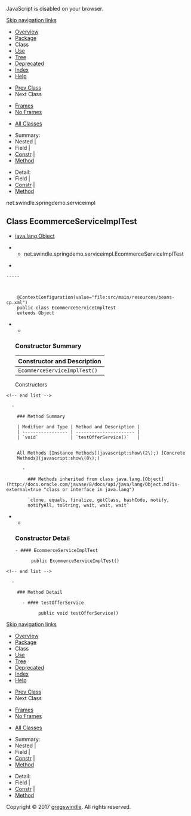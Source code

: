 JavaScript is disabled on your browser.

[Skip navigation
    links](#skip.navbar.top "Skip navigation links")

  - [Overview](../../../../overview-summary.md)
  - [Package](package-summary.md)
  - Class
  - [Use](class-use/EcommerceServiceImplTest.md)
  - [Tree](package-tree.md)
  - [Deprecated](../../../../deprecated-list.md)
  - [Index](../../../../index-all.md)
  - [Help](../../../../help-doc.md)

<!-- end list -->

  - [Prev Class](../../../../net/swindle/springdemo/serviceimpl/CloudServiceImplTest.md "class in net.swindle.springdemo.serviceimpl")
  - Next Class

<!-- end list -->

  - [Frames](../../../../index.md?net/swindle/springdemo/serviceimpl/EcommerceServiceImplTest.md)
  - [No Frames](EcommerceServiceImplTest.md)

<!-- end list -->

  - [All Classes](../../../../allclasses-noframe.md)

<!-- end list -->

  - Summary: 
  - Nested | 
  - Field | 
  - [Constr](#constructor.summary) | 
  - [Method](#method.summary)

<!-- end list -->

  - Detail: 
  - Field | 
  - [Constr](#constructor.detail) | 
  - [Method](#method.detail)

net.swindle.springdemo.serviceimpl

## Class EcommerceServiceImplTest

  - [java.lang.Object](http://docs.oracle.com/javase/8/docs/api/java/lang/Object.md?is-external=true "class or interface in java.lang")

  -   - net.swindle.springdemo.serviceimpl.EcommerceServiceImplTest

<!-- end list -->

  - 
    
    -----
    
      
    
        @ContextConfiguration(value="file:src/main/resources/beans-cp.xml")
        public class EcommerceServiceImplTest
        extends Object

<!-- end list -->

  -   - 
        
        ### Constructor Summary
        
        | Constructor and Description  |
        | ---------------------------- |
        | `EcommerceServiceImplTest()` |
        

        Constructors 
    
    <!-- end list -->
    
      - 
        
        ### Method Summary
        
        | Modifier and Type | Method and Description |
        | ----------------- | ---------------------- |
        | `void`            | `testOfferService()`   |
        

        All Methods [Instance Methods](javascript:show\(2\);) [Concrete
        Methods](javascript:show\(8\);) 
        
          - 
            
            ### Methods inherited from class java.lang.[Object](http://docs.oracle.com/javase/8/docs/api/java/lang/Object.md?is-external=true "class or interface in java.lang")
            
            `clone, equals, finalize, getClass, hashCode, notify,
            notifyAll, toString, wait, wait, wait`

<!-- end list -->

  -   - 
        
        ### Constructor Detail
        
          - #### EcommerceServiceImplTest
            
                public EcommerceServiceImplTest()
    
    <!-- end list -->
    
      - 
        
        ### Method Detail
        
          - #### testOfferService
            
                public void testOfferService()

[Skip navigation
    links](#skip.navbar.bottom "Skip navigation links")

  - [Overview](../../../../overview-summary.md)
  - [Package](package-summary.md)
  - Class
  - [Use](class-use/EcommerceServiceImplTest.md)
  - [Tree](package-tree.md)
  - [Deprecated](../../../../deprecated-list.md)
  - [Index](../../../../index-all.md)
  - [Help](../../../../help-doc.md)

<!-- end list -->

  - [Prev Class](../../../../net/swindle/springdemo/serviceimpl/CloudServiceImplTest.md "class in net.swindle.springdemo.serviceimpl")
  - Next Class

<!-- end list -->

  - [Frames](../../../../index.md?net/swindle/springdemo/serviceimpl/EcommerceServiceImplTest.md)
  - [No Frames](EcommerceServiceImplTest.md)

<!-- end list -->

  - [All Classes](../../../../allclasses-noframe.md)

<!-- end list -->

  - Summary: 
  - Nested | 
  - Field | 
  - [Constr](#constructor.summary) | 
  - [Method](#method.summary)

<!-- end list -->

  - Detail: 
  - Field | 
  - [Constr](#constructor.detail) | 
  - [Method](#method.detail)

Copyright © 2017 [gregswindle](https://github.com/gregswindle). All
rights reserved.
